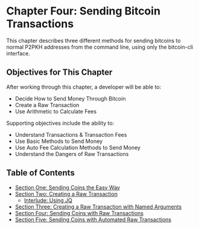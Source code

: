 # Chapter Four: Sending Bitcoin Transactions

This chapter describes three different methods for sending bitcoins to normal P2PKH addresses from the command line, using only the bitcoin-cli interface.

## Objectives for This Chapter

After working through this chapter, a developer will be able to:

   * Decide How to Send Money Through Bitcoin
   * Create a Raw Transaction
   * Use Arithmetic to Calculate Fees
   
Supporting objectives include the ability to:

   * Understand Transactions & Transaction Fees
   * Use Basic Methods to Send Money
   * Use Auto Fee Calculation Methods to Send Money
   * Understand the Dangers of Raw Transactions
   
## Table of Contents
  
  * [Section One: Sending Coins the Easy Way](04_1_Sending_Coins_The_Easy_Way.md)
  * [Section Two: Creating a Raw Transaction](04_2_Creating_a_Raw_Transaction.md)
     * [Interlude: Using JQ](04_2__Interlude_Using_JQ.md)
  * [Section Three: Creating a Raw Transaction with Named Arguments](04_3_Creating_a_Raw_Transaction_with_Named_Arguments.md)
  * [Section Four: Sending Coins with Raw Transactions](04_4_Sending_Coins_with_a_Raw_Transaction.md)
  * [Section Five: Sending Coins with Automated Raw Transactions](04_5_Sending_Coins_with_Automated_Raw_Transactions.md)
